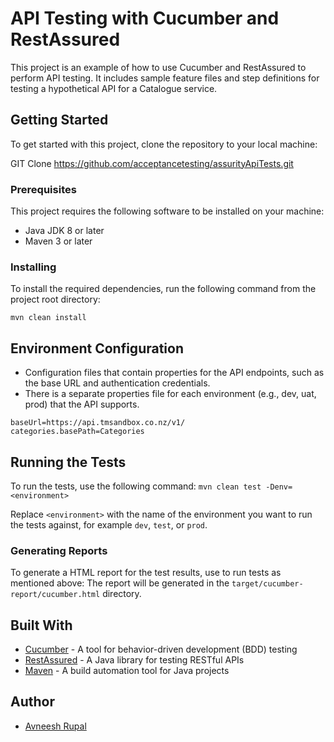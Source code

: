 # API Testing with Cucumber and RestAssured

This project is an example of how to use Cucumber and RestAssured to perform API testing. It includes sample feature files and step definitions for testing a hypothetical API for a Catalogue service.

## Getting Started

To get started with this project, clone the repository to your local machine:

GIT Clone https://github.com/acceptancetesting/assurityApiTests.git


### Prerequisites

This project requires the following software to be installed on your machine:

- Java JDK 8 or later
- Maven 3 or later

### Installing

To install the required dependencies, run the following command from the project root directory:

`mvn clean install`

## Environment Configuration
- Configuration files that contain properties for the API endpoints, such as the base URL and authentication credentials.
- There is a separate properties file for each environment (e.g., dev, uat, prod) that the API supports.
```
baseUrl=https://api.tmsandbox.co.nz/v1/
categories.basePath=Categories
```


## Running the Tests

To run the tests, use the following command:
`mvn clean test -Denv=<environment>`


Replace `<environment>` with the name of the environment you want to run the tests against, for example `dev`, `test`, or `prod`.

### Generating Reports

To generate a HTML report for the test results, use to run tests as mentioned above:
The report will be generated in the `target/cucumber-report/cucumber.html` directory.

## Built With

- [Cucumber](https://cucumber.io/) - A tool for behavior-driven development (BDD) testing
- [RestAssured](https://rest-assured.io/) - A Java library for testing RESTful APIs
- [Maven](https://maven.apache.org/) - A build automation tool for Java projects

## Author

- [Avneesh Rupal](https://github.com/acceptancetesting/assurityApiTests)



